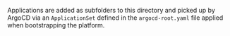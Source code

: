 Applications are added as subfolders to this directory and picked up by ArgoCD via an `ApplicationSet` defined in the `argocd-root.yaml` file applied when bootstrapping the platform.
